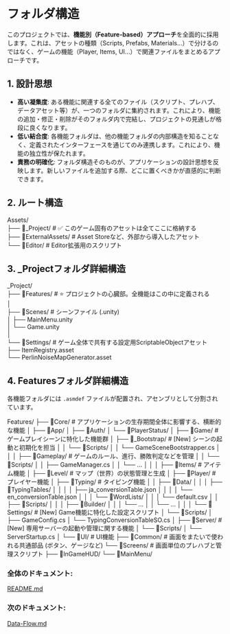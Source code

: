 # **フォルダ構造**

このプロジェクトでは、**機能別（Feature-based）アプローチ**を全面的に採用します。これは、アセットの種類（Scripts, Prefabs, Materials...）で分けるのではなく、ゲームの機能（Player, Items, UI...）で関連ファイルをまとめるアプローチです。

## **1\. 設計思想**

* **高い凝集度**: ある機能に関連する全てのファイル（スクリプト、プレハブ、データアセット等）が、一つのフォルダに集約されます。これにより、機能の追加・修正・削除がそのフォルダ内で完結し、プロジェクトの見通しが格段に良くなります。  
* **低い結合度**: 各機能フォルダは、他の機能フォルダの内部構造を知ることなく、定義されたインターフェースを通じてのみ連携します。これにより、機能の独立性が保たれます。  
* **責務の明確化**: フォルダ構造そのものが、アプリケーションの設計思想を反映します。新しいファイルを追加する際、どこに置くべきかが直感的に判断できます。

## **2\. ルート構造**

Assets/  
├── 📂\_Project/      \# ✅ このゲーム固有のアセットは全てここに格納する  
├── 📂ExternalAssets/  \# Asset Storeなど、外部から導入したアセット  
└── 📂Editor/        \# Editor拡張用のスクリプト

## **3\. \_Projectフォルダ詳細構造**

\_Project/  
├── 📂Features/         \# ⭐ プロジェクトの心臓部。全機能はこの中に定義される  
│  
├── 📂Scenes/           \# シーンファイル (.unity)  
│   ├── MainMenu.unity  
│   └── Game.unity  
│  
└── 📂Settings/         \# ゲーム全体で共有する設定用ScriptableObjectアセット  
    ├── ItemRegistry.asset  
    └── PerlinNoiseMapGenerator.asset

## **4\. Featuresフォルダ詳細構造**

各機能フォルダには `.asmdef` ファイルが配置され、アセンブリとして分割されています。

Features/
├── 📂Core/                 # アプリケーションの生存期間全体に影響する、横断的な機能
│   ├── 📂App/
│   ├── 📂Auth/
│   └── 📂PlayerStatus/
│
├── 📂Game/                 # ゲームプレイシーンに特化した機能群
│   ├── 📂_Bootstrap/        # [New] シーンの起動と初期化を担当
│   │   └── 📂Scripts/
│   │       └── GameSceneBootstrapper.cs
│   │
│   ├── 📂Gameplay/           # ゲームのルール、進行、勝敗判定などを管理
│   │   └── 📂Scripts/
│   │       ├── GameManager.cs
│   │       └── ...
│   │
│   ├── 📂Items/              # アイテム機能
│   ├── 📂Level/              # マップ（世界）の状態管理と生成
│   ├── 📂Player/             # プレイヤー機能
│   ├── 📂Typing/             # タイピング機能
│   │   ├── 📂Data/
│   │   │   ├── 📂TypingTables/
│   │   │   │   ├── ja_conversionTable.json
│   │   │   │   └── en_conversionTable.json
│   │   │   └── 📂WordLists/
│   │   │       └── default.csv
│   │   ├── 📂Scripts/
│   │   │   ├── 📂Builder/
│   │   │   └── ...
│   │   └── ...
│   │
│   └── 📂Settings/           # [New] Game機能に特化した設定スクリプト
│       └── 📂Scripts/
│           ├── GameConfig.cs
│           └── TypingConversionTableSO.cs
│
├── 📂Server/               # [New] 専用サーバーの起動や管理に関する機能
│   └── 📂Scripts/
│       └── ServerStartup.cs
│
└── 📂UI/                   # UI機能
    ├── 📂Common/             # 画面をまたいで使われる共通部品 (ボタン、ゲージなど)
    └── 📂Screens/            # 画面単位のプレハブと管理スクリプト
        ├── 📂InGameHUD/
        └── 📂MainMenu/

### **全体のドキュメント:**　
[README.md](./README.md)
### **次のドキュメント:**
[Data-Flow.md](./Data-Flow.md)